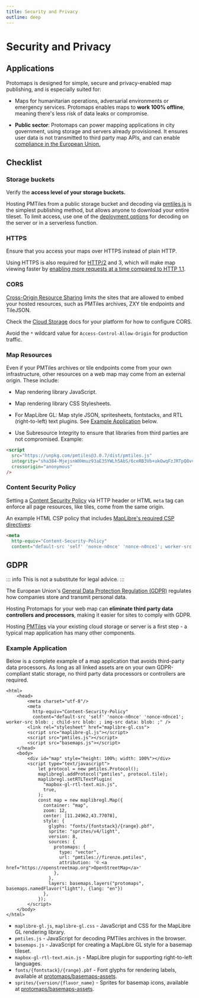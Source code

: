 ```yaml
---
title: Security and Privacy
outline: deep
---
```


# Security and Privacy

## Applications

Protomaps is designed for simple, secure and privacy-enabled map publishing, and is especially suited for:

* Maps for humanitarian operations, adversarial environments or emergency services. Protomaps enables maps to **work 100% offline**, meaning there's less risk of data leaks or compromise.

* **Public sector**: Protomaps can power mapping applications in city government, using storage and servers already provisioned. It ensures user data is not transmitted to third party map APIs, and can enable [compliance in the European Union.](#gdpr)

## Checklist

### Storage buckets

Verify the **access level of your storage buckets.**

Hosting PMTiles from a public storage bucket and decoding via [pmtiles.js](/pmtiles/maplibre) is the simplest publishing method, but allows anyone to download your entire tileset. To limit access, use one of the [deployment options](/deploy/) for decoding on the server or in a serverless function.

### HTTPS

Ensure that you access your maps over HTTPS instead of plain HTTP.

Using HTTPS is also required for [HTTP/2](https://developer.mozilla.org/en-US/docs/Glossary/HTTP_2) and 3, which will make map viewing faster by [enabling more requests at a time compared to HTTP 1.1](https://developer.mozilla.org/en-US/docs/Web/HTTP/Connection_management_in_HTTP_1.x#domain_sharding).

### CORS

[Cross-Origin Resource Sharing](https://developer.mozilla.org/en-US/docs/Web/HTTP/CORS) limits the sites that are allowed to embed your hosted resources, such as PMTiles archives, ZXY tile endpoints and TileJSON.

Check the [Cloud Storage](/pmtiles/cloud-storage) docs for your platform for how to configure CORS.

Avoid the `*` wildcard value for `Access-Control-Allow-Origin` for production traffic.

### Map Resources

Even if your PMTiles archives or tile endpoints come from your own infrastructure, other resources on a web map may come from an external origin. These include:

  * Map rendering library JavaScript.

  * Map rendering library CSS Stylesheets.

  * For MapLibre GL: Map style JSON, spritesheets, fontstacks, and RTL (right-to-left) text plugins. See [Example Application](#example-application) below.

  * Use Subresource Integrity to ensure that libraries from third parties are not compromised. Example:

```html
<script 
  src="https://unpkg.com/pmtiles@3.0.7/dist/pmtiles.js" 
  integrity="sha384-MjejsnWXHmuz93aE35YWLh5AbS/6ceRB3Vb+ukOwqFzJRTpQ8vvbkLbNV7I0QK4f" 
  crossorigin="anonymous"
/>
```

### Content Security Policy

Setting a [Content Security Policy](https://developer.mozilla.org/en-US/docs/Web/HTTP/CSP) via HTTP header or HTML `meta` tag can enforce all page resources, like tiles, come from the same origin.

An example HTML CSP policy that includes [MapLibre's required CSP directives](https://maplibre.org/maplibre-gl-js/docs/#csp-directives):

```html
<meta
  http-equiv="Content-Security-Policy"
  content="default-src 'self' 'nonce-n0nce' 'nonce-n0nce1'; worker-src blob: ; child-src blob: ; img-src data: blob: ;" />
```

## GDPR

::: info
This is not a substitute for legal advice.
:::

The European Union's [General Data Protection Regulation (GDPR)](https://gdpr.eu) regulates how companies store and transmit personal data. 

Hosting Protomaps for your web map can **eliminate third party data controllers and processors**, making it easier for sites to comply with GDPR.

Hosting [PMTiles](/pmtiles/) via your existing cloud storage or server is a first step - a typical map application has many other components.

### Example Application

Below is a complete example of a map application that avoids third-party data processors. As long as all linked assets are on your own GDPR-compliant static storage, no third party data processors or controllers are required.

```html{7-10,18,26-27,32}
<html>
    <head>
        <meta charset="utf-8"/>
        <meta
          http-equiv="Content-Security-Policy"
          content="default-src 'self' 'nonce-n0nce' 'nonce-n0nce1'; worker-src blob: ; child-src blob: ; img-src data: blob: ;" />
        <link rel="stylesheet" href="maplibre-gl.css">
        <script src="maplibre-gl.js"></script>
        <script src="pmtiles.js"></script>
        <script src="basemaps.js"></script>
    </head>
    <body>
        <div id="map" style="height: 100%; width: 100%"></div>
        <script type="text/javascript">
            let protocol = new pmtiles.Protocol();
            maplibregl.addProtocol("pmtiles", protocol.tile);
            maplibregl.setRTLTextPlugin(
              "mapbox-gl-rtl-text.min.js",
              true,
            );
            const map = new maplibregl.Map({
              container: "map",
              zoom: 12,
              center: [11.24962,43.77078],
              style: {
                glyphs: "fonts/{fontstack}/{range}.pbf",
                sprite: "sprites/v4/light",
                version: 8,
                sources: {
                  protomaps: {
                    type: "vector",
                    url: "pmtiles://firenze.pmtiles",
                    attribution: '© <a href="https://openstreetmap.org">OpenStreetMap</a>'
                  },
                },
                layers: basemaps.layers("protomaps", basemaps.namedFlavor("light"), {lang: "en"})
              },
            });
        </script>
    </body>
</html>
```

* `maplibre-gl.js`, `maplibre-gl.css` - JavaScript and CSS for the MapLibre GL rendering library.
* `pmtiles.js` - JavaScript for decoding PMTiles archives in the browser.
* `basemaps.js` - JavaScript for creating a MapLibre GL style for a basemap tileset. 
* `mapbox-gl-rtl-text.min.js` - MapLibre plugin for supporting right-to-left languages.
* `fonts/{fontstack}/{range}.pbf` - Font glyphs for rendering labels, available at [protomaps/basemaps-assets](https://github.com/protomaps/basemaps-assets).
* `sprites/{version/{flavor_name}` - Sprites for basemap icons, available at [protomaps/basemaps-assets](https://github.com/protomaps/basemaps-assets).